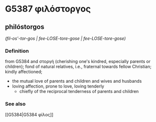# G5387 φιλόστοργος

## philóstorgos

_(fil-os'-tor-gos | fee-LOSE-tore-gose | fee-LOSE-tore-gose)_

### Definition

from G5384 and στοργή (cherishing one's kindred, especially parents or children); fond of natural relatives, i.e., fraternal towards fellow Christian; kindly affectioned; 

- the mutual love of parents and children and wives and husbands
- loving affection, prone to love, loving tenderly
  - chiefly of the reciprocal tenderness of parents and children

### See also

[[G5384|G5384 φίλος]]
